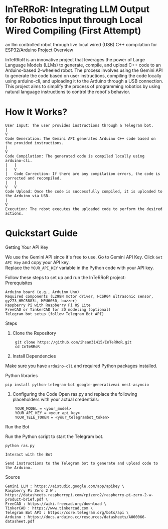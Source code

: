 # InTeRRoR: Integrating LLM Output for Robotics Input through Local Wired Compiling (First Attempt)
an llm controlled robot through live local wired (USB) C++ compilation for ESP32/Arduino 
Project Overview

InTeRRoR is an innovative project that leverages the power of Large Language Models (LLMs) to generate, compile, and upload C++ code to an Arduino-based 2-wheeled robot. The process involves using the Gemini API to generate the code based on user instructions, compiling the code locally using arduino-cli, and uploading it to the Arduino through a USB connection. This project aims to simplify the process of programming robotics by using natural language instructions to control the robot's behavior.
# How It Works?

    User Input: The user provides instructions through a Telegram bot.
    |
    V
    Code Generation: The Gemini API generates Arduino C++ code based on the provided instructions.
    |
    V
    Code Compilation: The generated code is compiled locally using arduino-cli.
    |   |
    |   V
    |   Code Correction: If there are any compilation errors, the code is corrected and recompiled.
    |   |
    V   V
    Code Upload: Once the code is successfully compiled, it is uploaded to the Arduino via USB.
    |
    V
    Execution: The robot executes the uploaded code to perform the desired actions.

# Quickstart Guide

Getting Your API Key

We use the Gemini API since it's free to use.
  Go to Gemini API Key.
  Click `Get API Key` and copy your API key.\
  Replace the `YOUR_API_KEY` variable in the Python code with your API key.

Follow these steps to set up and run the InTeRRoR project: \
Prerequisites

    Arduino board (e.g., Arduino Uno)
    Required components (L298N motor driver, HCSR04 ultrasonic sensor, gy273_HMC5883L, MPU6050, buzzer)
    Raspberry Pi with Raspberry Pi OS Lite
    FreeCAD or TinkerCAD for 3D modeling (optional)
    Telegram bot setup (follow Telegram Bot API)

Steps
1. Clone the Repository 

        git clone https://github.com/ihsan31415/InTeRRoR.git
        cd InTeRRoR
2. Install Dependencies

Make sure you have `arduino-cli` and required Python packages installed.


Python libraries 

    pip install python-telegram-bot google-generativeai nest-asyncio

3. Configuring the Code
Open ras.py and replace the following placeholders with your actual credentials:
    
        YOUR_MODEL = <your_model>
        YOUR_API_KEY = <your_api_key>
        YOUR_TELE_TOKEN = <your_telegrambot_token>

Run the Bot
 
Run the Python script to start the Telegram bot.

    python ras.py

    Interact with the Bot

    Send instructions to the Telegram bot to generate and upload code to the Arduino.

Source

    Gemini LLM : https://aistudio.google.com/app/apikey \
    Raspberry Pi Zero 2 W : https://datasheets.raspberrypi.com/rpizero2/raspberry-pi-zero-2-w-product-brief.pdf \
    FreeCAD : https://wiki.freecad.org/download \
    TinkerCAD : https://www.tinkercad.com \
    Telegram Bot API : https://core.telegram.org/bots/api \
    Arduino : https://docs.arduino.cc/resources/datasheets/A000066-datasheet.pdf

  
